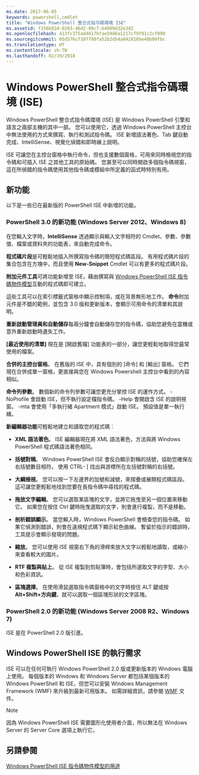 ```yaml
---
ms.date: 2017-06-05
keywords: powershell,cmdlet
title: "Windows PowerShell 整合式指令碼環境 ISE"
ms.assetid: f156b92d-0203-46d2-89c7-b4989d32e3d2
ms.openlocfilehash: 413fc375ad4617bfae59d6a1217cf9f91c2cf090
ms.sourcegitcommit: 05d576cf107780fa52b2db4a042816be40b00fbc
ms.translationtype: HT
ms.contentlocale: zh-TW
ms.lasthandoff: 02/19/2018
---
```

# <a name="windows-powershell-integrated-scripting-environment-ise"></a>Windows PowerShell 整合式指令碼環境 (ISE)

Windows PowerShell 整合式指令碼環境 (ISE) 是 Windows PowerShell 引擎和語言之兩部主機的其中一部。 您可以使用它，透過 Windows PowerShell 主控台中無法使用的方式來撰寫、執行和測試指令碼。 ISE 新增語法著色、Tab 鍵自動完成、IntelliSense、視覺化偵錯和即時線上說明。

ISE 可讓您在主控台窗格中執行命令，但也支援數個窗格，可用來同時檢視您的指令碼和可插入 ISE 之其他工具的原始碼。 您甚至可以同時開啟多個指令碼視窗，這在所偵錯的指令碼使用其他指令碼或模組中所定義的函式時特別有用。

## <a name="whats-new"></a>新功能

以下是一些已在最新版的 PowerShell ISE 中新增的功能。

### <a name="added-in-powershell-30-windows-server-2012-windows-8"></a>PowerShell 3.0 的新功能 (Windows Server 2012、Windows 8)

在您輸入文字時，**IntelliSense** 透過顯示與輸入文字相符的 Cmdlet、參數、參數值、檔案或資料夾的功能表，來自動完成命令。

**程式碼片段**是可輕鬆地插入所撰寫指令碼的簡短程式碼區段。 有用程式碼片段的集合包含在方塊中，而且使用 **New-Snippet** Cmdlet 可以有更多的程式碼片段。

**附加元件工具**可將功能新增至 ISE，藉由撰寫與 [Windows PowerShell ISE 指令碼物件模型](../../core-powershell/ise/The-ISE-Object-Model-Hierarchy.md)互動的程式碼即可建立。

這些工具可以在索引標籤式窗格中顯示控制項，或在背景無形地工作。 **命令**附加元件是不錯的範例，並包含 3.0 版和更新版本，會顯示可用命令的清單和其說明。

**重新啟動管理員和自動儲存**每兩分鐘會自動儲存您的指令碼，協助您避免在當機或意外重新啟動時遺失工作。

**[最近使用的清單]** 現在是 [開啟舊檔] 功能表的一部分，讓您更輕鬆地取得您最常使用的檔案。

**合併的主控台窗格**。 在舊版的 ISE 中，具有個別的 [命令] 和 [輸出] 窗格。 它們現在合併成單一窗格，更直接與您在 Windows Powershell 主控台中看到的內容相似。

**命令列參數**。 數個新的命令列參數可讓您更充分掌控 ISE 的運作方式。 -NoProfile 會啟動 ISE，但不執行設定檔指令碼。 -Help 會開啟含 ISE 的說明視窗。 -mta 會使用「多執行緒 Apartment 模式」啟動 ISE。 預設值是單一執行緒。

**新編輯器功能**可輕鬆地建立和讀取您的程式碼︰

- **XML 語法著色**。 ISE 編輯器現在將 XML 語法著色，方法與將 Windows PowerShell 程式碼語法著色相同。

- **括號對稱**。 Windows PowerShell ISE 會反白顯示對稱的括號，協助您確保左右括號數目相符。 使用 CTRL- \[ 找出與游標所在左括號對稱的右括號。

- **大綱檢視**。 您可以按一下左邊界的加號和減號，來摺疊或展開程式碼區段。 這可讓您更輕鬆地找到您要在長指令碼中尋找的程式碼。

- **拖放文字編輯**。 您可以選取某區塊的文字，並將它拖曳至另一個位置來移動它。 如果您在按住 Ctrl 鍵時拖曳選取的文字，則會進行複製，而不是移動。

- **剖析錯誤顯示**。 當您輸入時，Windows PowerShell 會檢查您的指令碼。 如果它偵測到錯誤，則會在違規程式碼下顯示紅色曲線。 暫留於指示的錯誤時，工具提示會顯示發現的問題。

- **縮放**。 您可以使用 ISE 視窗右下角的滑桿來放大文字以輕鬆地讀取，或縮小來查看較大的圖片。

- **RTF 複製與貼上**。 從 ISE 複製到剪貼簿時，會包括所選取文字的字型、大小和色彩資訊。

- **區塊選擇**。 在使用滑鼠選取指令碼窗格中的文字時按住 ALT 鍵或按 **Alt+Shift+方向鍵**，就可以選取一個區塊形狀的文字區塊。

### <a name="added-in-powershell-20-windows-server-2008-r2-windows-7"></a>PowerShell 2.0 的新功能 (Windows Server 2008 R2、Windows 7)

ISE 是在 PowerShell 2.0 版引進。

## <a name="requirements-for-running-the-windows-powershell-ise"></a>Windows PowerShell ISE 的執行需求

ISE 可以在任何可執行 Windows PowerShell 2.0 版或更新版本的 Windows 電腦上使用。 每個版本的 Windows 和 Windows Server 都包括某個版本的 Windows PowerShell 和 ISE，但您可以安裝 Windows Management Framework (WMF) 來升級到最新可用版本。 如需詳細資訊，請參閱 [WMF](/powershell/wmf/readme) 文件。

> [!NOTE]
> 因為 Windows PowerShell ISE 需要圖形化使用者介面，所以無法在 Windows Server 的 Server Core 選項上執行它。

## <a name="see-also"></a>另請參閱

[Windows PowerShell ISE 指令碼物件模型的用途](../../core-powershell/ise/Purpose-of-the-Windows-PowerShell-ISE-Scripting-Object-Model.md)
